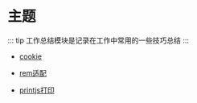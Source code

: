 <!--
 * @Author: jackson
 * @Date: 2020-05-23 18:48:20
 * @LastEditors: jackson
 * @LastEditTime: 2020-05-23 18:55:20
-->

# 主题

::: tip
工作总结模块是记录在工作中常用的一些技巧总结
:::

* [cookie](./cookie.md)

* [rem适配](./rem.md)

* [printjs打印](./print.md)